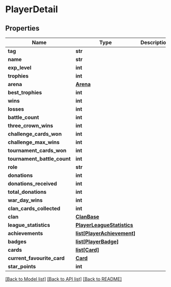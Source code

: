 # PlayerDetail

## Properties
Name | Type | Description | Notes
------------ | ------------- | ------------- | -------------
**tag** | **str** |  | [optional] 
**name** | **str** |  | [optional] 
**exp_level** | **int** |  | [optional] 
**trophies** | **int** |  | [optional] 
**arena** | [**Arena**](Arena.md) |  | [optional] 
**best_trophies** | **int** |  | [optional] 
**wins** | **int** |  | [optional] 
**losses** | **int** |  | [optional] 
**battle_count** | **int** |  | [optional] 
**three_crown_wins** | **int** |  | [optional] 
**challenge_cards_won** | **int** |  | [optional] 
**challenge_max_wins** | **int** |  | [optional] 
**tournament_cards_won** | **int** |  | [optional] 
**tournament_battle_count** | **int** |  | [optional] 
**role** | **str** |  | [optional] 
**donations** | **int** |  | [optional] 
**donations_received** | **int** |  | [optional] 
**total_donations** | **int** |  | [optional] 
**war_day_wins** | **int** |  | [optional] 
**clan_cards_collected** | **int** |  | [optional] 
**clan** | [**ClanBase**](ClanBase.md) |  | [optional] 
**league_statistics** | [**PlayerLeagueStatistics**](PlayerLeagueStatistics.md) |  | [optional] 
**achievements** | [**list[PlayerAchievement]**](PlayerAchievement.md) |  | [optional] 
**badges** | [**list[PlayerBadge]**](PlayerBadge.md) |  | [optional] 
**cards** | [**list[Card]**](Card.md) |  | [optional] 
**current_favourite_card** | [**Card**](Card.md) |  | [optional] 
**star_points** | **int** |  | [optional] 

[[Back to Model list]](../README.md#documentation-for-models) [[Back to API list]](../README.md#documentation-for-api-endpoints) [[Back to README]](../README.md)

